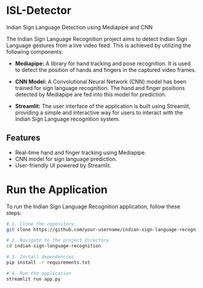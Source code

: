 # ISL-Detector
Indian Sign Language Detection using Mediapipe and CNN

The Indian Sign Language Recognition project aims to detect Indian Sign Language gestures from a live video feed. This is achieved by utilizing the following components:

- **Mediapipe:** A library for hand tracking and pose recognition. It is used to detect the position of hands and fingers in the captured video frames.

- **CNN Model:** A Convolutional Neural Network (CNN) model has been trained for sign language recognition. The hand and finger positions detected by Mediapipe are fed into this model for prediction.

- **Streamlit:** The user interface of the application is built using Streamlit, providing a simple and interactive way for users to interact with the Indian Sign Language recognition system.

## Features

- Real-time hand and finger tracking using Mediapipe.
- CNN model for  sign language prediction.
- User-friendly UI powered by Streamlit.

# Run the Application

To run the Indian Sign Language Recognition application, follow these steps:

```bash
# 1. Clone the repository
git clone https://github.com/your-username/indian-sign-language-recognition.git

# 2. Navigate to the project directory
cd indian-sign-language-recognition

# 3. Install dependencies
pip install -r requirements.txt

# 4. Run the application
streamlit run app.py

